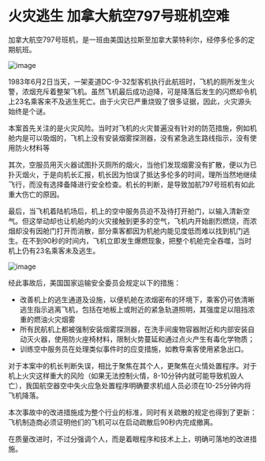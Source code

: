 # 火灾逃生 加拿大航空797号班机空难

加拿大航空797号班机，是一班由美国达拉斯至加拿大蒙特利尔，经停多伦多的定期航班。

![image](https://github.com/user-attachments/assets/63db6b1b-ac8c-4d69-b22e-b479cefb4016)


1983年6月2日当天，一架麦道DC-9-32型客机执行此航班时，飞机的厕所发生火警，浓烟充斥着整架飞机。虽然飞机最后成功迫降，可是降落后发生的闪燃却令机上23名乘客来不及逃生死亡。由于火灾已严重烧毁了很多证据，因此，火灾源头始终是个谜。

本案首先关注的是火灾风险。当时对飞机的火灾普遍没有针对的防范措施，例如机舱内是可以吸烟的，飞机上没有安装烟雾探测器，没有紧急逃生路线指示，没有使用防火材料等

其次，空服员用灭火器试图扑灭厕所的烟火，当他们发现烟雾没有扩散，便以为已扑灭烟火，于是向机长汇报，机长因为怕误了抵达多伦多的时间，理所当然地继续飞行，而没有选择备降进行安全检查。机长的判断，是导致加航797号班机有如此重大伤亡的原因。

最后，当飞机着陆机场后，机上的空中服务员迫不及待打开舱门，以输入清新空气。但这举动却也让机舱内的火灾接触到更多的空气，飞机内开始剧烈燃烧，而浓烟却没有因舱门打开而消散，部分乘客都因为机舱内能见度低而难以找到机门逃生。在不到90秒的时间内，飞机立即发生爆燃现象，把整个机舱完全吞噬，当时机上仍有23名乘客未及逃生。

![image](https://github.com/user-attachments/assets/26826661-6730-456d-ab64-6aa6f9aad252)


经此事故后，美国国家运输安全委员会规定以下的措施：
 - 改善机上的逃生通道及设施，以便机舱在浓烟密布的环境下，乘客仍可依清晰逃生指示逃离飞机，包括在地板上或附近的紧急轨道照明，其强度足以阻挡浓重的燃油火灾烟雾
 - 所有民航机上都被强制安装烟雾探测器，在洗手间废物容器附近和内部安装自动灭火器，使用防火座椅材料，限制火势蔓延和通过点火产生有毒化学物质；
 - 训练空中服务员在处理类似事件时的应变措施，如教导乘客使用紧急出口。

对于本案中的机长判断失误，相比于聚焦在其个人，更聚焦在火情处置程序。对于机上火灾这样重大的风险（如果无法控制火情，8-10分钟内就可能导致机毁人亡），我国航空器空中失火应急处置程序明确要求机组人员必须在10-25分钟内将飞机降落。

本次事故中的改进措施成为整个行业的标准，同时有关疏散的规定也得到了更新：飞机制造商必须证明他们的飞机可以在启动疏散后90秒内完成撤离。

在质量改进时，不过分强调个人，而是着眼程序和技术上上，明确可落地的改进措施。
